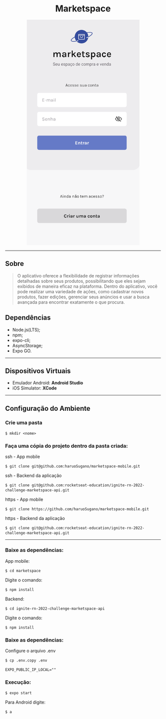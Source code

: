 <center>

# Marketspace

![markespace](./assets/readme/exemplo01.png)

---

</center>

## Sobre

> O aplicativo oferece a flexibilidade de registrar informações detalhadas sobre seus produtos, possibilitando que eles sejam exibidos de maneira eficaz na plataforma. Dentro do aplicativo, você pode realizar uma variedade de ações, como cadastrar novos produtos, fazer edições, gerenciar seus anúncios e usar a busca avançada para encontrar exatamente o que procura.

## Dependências

- Node.js(LTS);
- npm;
- expo-cli;
- AsyncStorage;
- Expo GO.

---

## Dispositivos Virtuais

- Emulador Android: **Android Studio**
- iOS Simulator: **XCode**

---
## Configuração do Ambiente

### Crie uma pasta

~~~
$ mkdir <nome>
~~~

### Faça uma cópia do projeto dentro da pasta criada:

ssh - App mobile
~~~
$ git clone git@github.com:haruoSugano/marketspace-mobile.git
~~~

ssh - Backend da aplicação
~~~
$ git clone git@github.com:rocketseat-education/ignite-rn-2022-challenge-marketspace-api.git
~~~

https - App mobile
~~~
$ git clone https://github.com/haruoSugano/marketspace-mobile.git
~~~

https - Backend da aplicação
~~~
$ git clone git@github.com:rocketseat-education/ignite-rn-2022-challenge-marketspace-api.git
~~~

---

### Baixe as dependências:

App mobile:

~~~
$ cd marketspace
~~~

Digite o comando:
~~~
$ npm install
~~~

Backend:

~~~
$ cd ignite-rn-2022-challenge-marketspace-api
~~~

Digite o comando:
~~~
$ npm install
~~~

### Baixe as dependências:

Configure o arquivo .env

~~~
$ cp .env.copy .env
~~~

~~~
EXPO_PUBLIC_IP_LOCAL=""
~~~

### Execução:

~~~
$ expo start
~~~ 

Para Android digite:
~~~
$ a
~~~